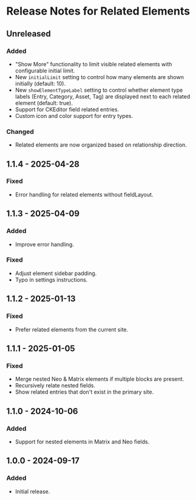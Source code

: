 # Release Notes for Related Elements

## Unreleased

### Added

- "Show More" functionality to limit visible related elements with configurable initial limit.
- New `initialLimit` setting to control how many elements are shown initially (default: 10).
- New `showElementTypeLabel` setting to control whether element type labels (Entry, Category, Asset, Tag) are displayed next to each related element (default: true).
- Support for CKEditor field related entries.
- Custom icon and color support for entry types.

### Changed

- Related elements are now organized based on relationship direction.

## 1.1.4 - 2025-04-28

### Fixed

- Error handling for related elements without fieldLayout.

## 1.1.3 - 2025-04-09

### Added

- Improve error handling.

### Fixed

- Adjust element sidebar padding.
- Typo in settings instructions.

## 1.1.2 - 2025-01-13

### Fixed

- Prefer related elements from the current site.

## 1.1.1 - 2025-01-05

### Fixed

- Merge nested Neo & Matrix elements if multiple blocks are present.
- Recursively relate nested fields.
- Show related entries that don't exist in the primary site.

## 1.1.0 - 2024-10-06

### Added

- Support for nested elements in Matrix and Neo fields.

## 1.0.0 - 2024-09-17

### Added

- Initial release.
